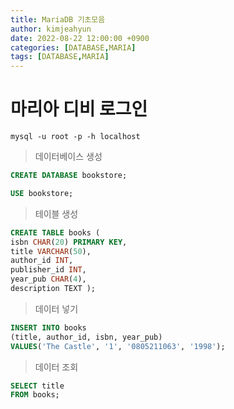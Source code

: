 ```yaml
---
title: MariaDB 기초모음 
author: kimjeahyun
date: 2022-08-22 12:00:00 +0900
categories: [DATABASE,MARIA]
tags: [DATABASE,MARIA]
---
```



# 마리아 디비 로그인

```Shell
mysql -u root -p -h localhost
```

>데이터베이스 생성

```SQL
CREATE DATABASE bookstore;

USE bookstore;
```

>테이블 생성

```SQL
CREATE TABLE books (
isbn CHAR(20) PRIMARY KEY, 
title VARCHAR(50),
author_id INT,
publisher_id INT,
year_pub CHAR(4),
description TEXT );
```

>데이터 넣기

```SQL
INSERT INTO books
(title, author_id, isbn, year_pub)
VALUES('The Castle', '1', '0805211063', '1998');
```

>데이터 조회

```SQL
SELECT title 
FROM books;
```